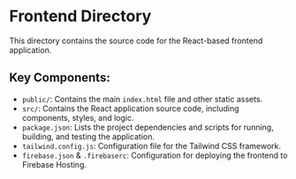 # Frontend Directory

This directory contains the source code for the React-based frontend application.

## Key Components:

-   `public/`: Contains the main `index.html` file and other static assets.
-   `src/`: Contains the React application source code, including components, styles, and logic.
-   `package.json`: Lists the project dependencies and scripts for running, building, and testing the application.
-   `tailwind.config.js`: Configuration file for the Tailwind CSS framework.
-   `firebase.json` & `.firebaserc`: Configuration for deploying the frontend to Firebase Hosting.

